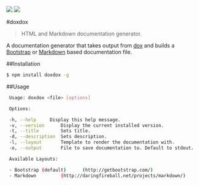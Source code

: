[![](https://david-dm.org/neogeek/doxdox.svg)](https://david-dm.org/neogeek/doxdox/) [![](http://img.shields.io/npm/v/doxdox.svg)](https://www.npmjs.org/package/doxdox)

#doxdox

> HTML and Markdown documentation generator.

A documentation generator that takes output from [dox](https://github.com/visionmedia/dox/) and builds a [Bootstrap](http://getbootstrap.com/) or [Markdown](http://daringfireball.net/projects/markdown/) based documentation file.

##Installation

```bash
$ npm install doxdox -g
```

##Usage

```bash
 Usage: doxdox <file> [options]

 Options:

 -h, --help     Display this help message.
 -v, --version      Display the current installed version.
 -t, --title        Sets title.
 -d, --description  Sets description.
 -l, --layout       Template to render the documentation with.
 -o, --output       File to save documentation to. Default to stdout.

 Available Layouts:

 - Bootstrap (default)      (http://getbootstrap.com/)
 - Markdown         (http://daringfireball.net/projects/markdown/)
```
